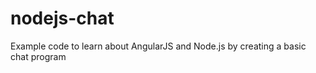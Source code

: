 nodejs-chat
===========

Example code to learn about AngularJS and Node.js by creating a basic chat program
